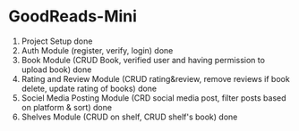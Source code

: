 # GoodReads-Mini

1. Project Setup done
2. Auth Module (register, verify, login) done
3. Book Module (CRUD Book, verified user and having permission to upload book) done 
4. Rating and Review Module (CRUD rating&review, remove reviews if book delete, update rating of books) done 
5. Sociel Media Posting Module (CRD social media post, filter posts based on platform & sort) done 
6. Shelves Module (CRUD on shelf, CRUD shelf's book) done 